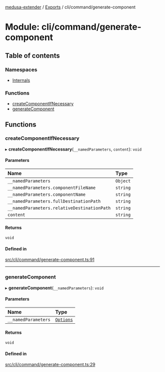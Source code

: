 [medusa-extender](../README.md) / [Exports](../modules.md) / cli/command/generate-component

# Module: cli/command/generate-component

## Table of contents

### Namespaces

- [Internals](cli_command_generate_component.Internals.md)

### Functions

- [createComponentIfNecessary](cli_command_generate_component.md#createcomponentifnecessary)
- [generateComponent](cli_command_generate_component.md#generatecomponent)

## Functions

### createComponentIfNecessary

▸ **createComponentIfNecessary**(`__namedParameters`, `content`): `void`

#### Parameters

| Name | Type |
| :------ | :------ |
| `__namedParameters` | `Object` |
| `__namedParameters.componentFileName` | `string` |
| `__namedParameters.componentName` | `string` |
| `__namedParameters.fullDestinationPath` | `string` |
| `__namedParameters.relativeDestinationPath` | `string` |
| `content` | `string` |

#### Returns

`void`

#### Defined in

[src/cli/command/generate-component.ts:91](https://github.com/adrien2p/medusa-extender/blob/8c068bd/src/cli/command/generate-component.ts#L91)

___

### generateComponent

▸ **generateComponent**(`__namedParameters`): `void`

#### Parameters

| Name | Type |
| :------ | :------ |
| `__namedParameters` | [`Options`](cli_command_generate_component.Internals.md#options) |

#### Returns

`void`

#### Defined in

[src/cli/command/generate-component.ts:29](https://github.com/adrien2p/medusa-extender/blob/8c068bd/src/cli/command/generate-component.ts#L29)
